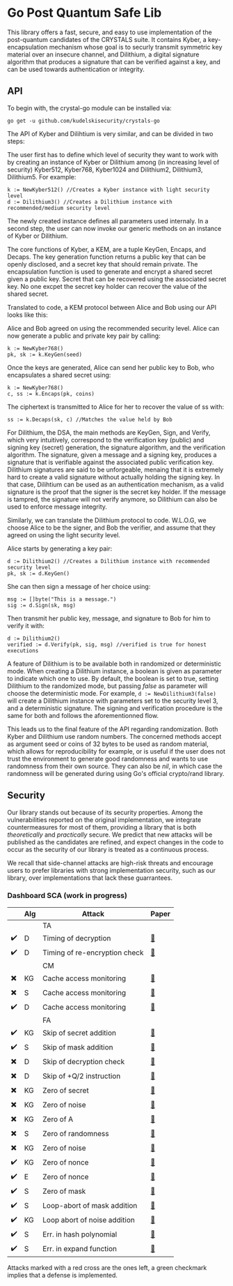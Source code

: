 # Go Post Quantum Safe Lib

This library offers a fast, secure, and easy to use implementation of the post-quantum candidates of the CRYSTALS suite.
It contains Kyber, a key-encapsulation mechanism whose goal is to securly transmit symmetric key material over an insecure channel, and Dilithium, a digital signature algorithm that produces a signature that can be verified against a key, and can be used towards authentication or integrity. 

## API

To begin with, the crystal-go module can be installed via:
```shell
go get -u github.com/kudelskisecurity/crystals-go
```

The API of Kyber and Dilihtium is very similar, and can be divided in two steps:

The user first has to define which level of security they want to work with by creating an instance of Kyber or Dilithium among (in increasing level of security) Kyber512, Kyber768, Kyber1024 and Dilithium2, Dilithium3, Dilithium5. For example:

```go=1
k := NewKyber512() //Creates a Kyber instance with light security level 
d := Dilithium3() //Creates a Dilithium instance with recommended/medium security level
```

The newly created instance defines all parameters used internaly. In a second step, the user can now invoke our generic methods on an instance of Kyber or Dilithium. 

The core functions of Kyber, a KEM, are a tuple KeyGen, Encaps, and Decaps. The key generation function returns a public key that can be openly disclosed, and a secret key that should remain private. The encapsulation function is used to generate and encrypt a shared secret given a public key. Secret that can be recovered using the associated secret key. No one excpet the secret key holder can recover the value of the shared secret.

Translated to code, a KEM protocol between Alice and Bob using our API looks like this:

Alice and Bob agreed on using the recommended security level. Alice can now generate a public and private key pair by calling:
```go=1
k := NewKyber768()
pk, sk := k.KeyGen(seed)
```
Once the keys are generated, Alice can send her public key to Bob, who encapsulates a shared secret using:
```go=1
k := NewKyber768()
c, ss := k.Encaps(pk, coins)
```
The ciphertext is transmitted to Alice for her to recover the value of ss with:
```go=3
ss := k.Decaps(sk, c) //Matches the value held by Bob
```

For Dilithium, the DSA, the main methods are KeyGen, Sign, and Verify, which very intuitively, correspond to the verification key (public) and signing key (secret) generation, the signature algorithm, and the verification algorithm. The signature, given a message and a signing key, produces a signature that is verifiable against the associated public verification key. Dilithium signatures are said to be unforgeable, menaing that it is extremely hard to create a valid signature without actually holding the signing key. In that case, Dilihtium can be used as an authentication mechanism, as a valid signature is the proof that the signer is the secret key holder. If the message is tampred, the signature will not verify anymore, so Dilithium can also be used to enforce message integrity.

Similarly, we can translate the Dilithium protocol to code. W.L.O.G, we choose Alice to be the signer, and Bob the verifier, and assume that they agreed on using the light security level.

Alice starts by generating a key pair:
```go=1
d := Dilithium2() //Creates a Dilithium instance with recommended security level
pk, sk := d.KeyGen()
```
She can then sign a message of her choice using:
```go=3
msg := []byte("This is a message.")
sig := d.Sign(sk, msg)
```
Then transmit her public key, message, and signature to Bob for him to verify it with:
```go=1
d := Dilithium2()
verified := d.Verify(pk, sig, msg) //verified is true for honest executions
```

A feature of Dilithium is to be available both in randomized or deterministic mode. When creating a Dilithium instance, a boolean is given as parameter to indicate which one to use. By default, the boolean is set to true, setting Dilithium to the randomized mode, but passing *false* as parameter will choose the deterministic mode.
For example, `d := NewDilithium3(false)` will create a Dilithium instance with parameters set to the security level 3, and a deterministic signature.
The signing and verification procedure is the same for both and follows the aforementionned flow.

This leads us to the final feature of the API regarding randomization. Both Kyber and Dilithium use random numbers. The concerned methods accept as argument seed or coins of 32 bytes to be used as random material, which allows for reproducibility for example, or is useful if the user does not trust the environment to generate good randomness and wants to use randomness from their own source.
They can also be *nil*, in which case the randomness will be generated during using Go's official crypto/rand library.

## Security

Our library stands out because of its security properties. Among the vulnerabilities reported on the original implementation, we integrate countermeasures for most of them, providing a library that is both *theoretically* and *practically* secure. We predict that new attacks will be published as the candidates are refined, and expect changes in the code to occur as the security of our library is treated as a continuous process. 

We recall that side-channel attacks are high-risk threats and encourage users to prefer libraries with strong implementation security, such as our library, over implementations that lack these guarrantees.

### Dashboard SCA (work in progress)

|    | Alg | Attack            | Paper                   | 
| -- | ---- |----------------- |:----------------------- |
|    | | TA                |                         |
| ✔️| D | Timing of decryption                  | [:link:][dan19]          |
| ✔️| D | Timing of re-encryption check                  | [:link:][guo20]          |
|    | | CM                |                         |
| ✖️| KG | Cache access monitoring                  | [:link:][fac18]          |
| ✖️| S | Cache access monitoring                  | [:link:][fac18]          |
| ✔️| D|  Cache access monitoring                | [:link:][rav20]          |
|    | | FA                |                         |
| ✔️| KG |  Skip of secret addition               | [:link:][bbk19]          |
| ✔️| S |   Skip of mask addition             | [:link:][rav19]          |
| ✖️| D |   Skip of decryption check              | [:link:][pp21]          |
| ✖️| D |   Skip of +Q/2 instruction              | [:link:][pp21]          |
| ✖️| KG |  Zero of secret               | [:link:][bbk19]          |
| ✖️| KG |  Zero of noise               | [:link:][val17]          |
| ✖️| KG |  Zero of A               | [:link:][val17]          |
| ✖️| S |  Zero of randomness               | [:link:][bbk19]          |
| ✖️| KG |  Zero of noise               | [:link:][val17]          |
| ✔️| KG |  Zero of nonce               | [:link:][rav18]          |
| ✔️| E |  Zero of nonce               | [:link:][rav18]          |
| ✔️| S |  Zero of mask               | [:link:][esp18]          |
| ✔️| S |  Loop-abort of mask addition                | [:link:][bbk19]          |
| ✔️| KG |  Loop abort of noise addition               | [:link:][esp18]          |
| ✔️| S |  Err. in hash polynomial               | [:link:][bp18]          |
| ✔️| S |  Err. in expand function               | [:link:][bp18]          |



Attacks marked with a red cross are the ones left, a green checkmark implies that a defense is implemented.

[dan19]: https://doi.org/10.1145/3338467.3358948
[guo20]: https://eprint.iacr.org/2020/743
[fac18]: https://ieeexplore.ieee.org/document/8494855
[rav20]: https://eprint.iacr.org/2020/1559
[bbk19]: https://eprint.iacr.org/2016/415
[rav19]: https://eprint.iacr.org/2019/769
[rav18]: https://eprint.iacr.org/2018/211
[val17]: https://doi.org/10.1145/3178291.3178294
[pp21]: https://eprint.iacr.org/2021/064
[esp18]: https://eprint.iacr.org/2016/449.pdf
[bp18]: https://eprint.iacr.org/2018/355
